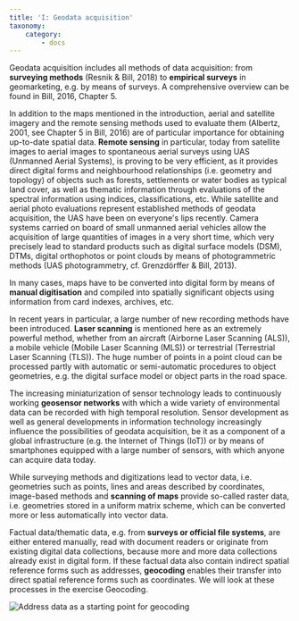 ```yaml
---
title: 'I: Geodata acquisition'
taxonomy:
    category:
        - docs
---
```

Geodata acquisition includes all methods of data acquisition: from **surveying methods** (Resnik & Bill, 2018) to **empirical surveys** in geomarketing, e.g. by means of surveys. A comprehensive overview can be found in Bill, 2016, Chapter 5. 

In addition to the maps mentioned in the introduction, aerial and satellite imagery and the remote sensing methods used to evaluate them (Albertz, 2001, see Chapter 5 in Bill, 2016) are of particular importance for obtaining up-to-date spatial data. **Remote sensing** in particular, today from satellite images to aerial images to spontaneous aerial surveys using UAS (Unmanned Aerial Systems), is proving to be very efficient, as it provides direct digital forms and neighbourhood relationships (i.e. geometry and topology) of objects such as forests, settlements or water bodies as typical land cover, as well as thematic information through evaluations of the spectral information using indices, classifications, etc. While satellite and aerial photo evaluations represent established methods of geodata acquisition, the UAS have been on everyone's lips recently. Camera systems carried on board of small unmanned aerial vehicles allow the acquisition of large quantities of images in a very short time, which very precisely lead to standard products such as digital surface models (DSM), DTMs, digital orthophotos or point clouds by means of photogrammetric methods (UAS photogrammetry, cf. Grenzdörffer & Bill, 2013).

In many cases, maps have to be converted into digital form by means of **manual digitisation** and compiled into spatially significant objects using information from card indexes, archives, etc.

In recent years in particular, a large number of new recording methods have been introduced. **Laser scanning** is mentioned here as an extremely powerful method, whether from an aircraft (Airborne Laser Scanning (ALS)), a mobile vehicle (Mobile Laser Scanning (MLS)) or terrestrial (Terrestrial Laser Scanning (TLS)). The huge number of points in a point cloud can be processed partly with automatic or semi-automatic procedures to object geometries, e.g. the digital surface model or object parts in the road space.

The increasing miniaturization of sensor technology leads to continuously working **geosensor networks** with which a wide variety of environmental data can be recorded with high temporal resolution. Sensor development as well as general developments in information technology increasingly influence the possibilities of geodata acquisition, be it as a component of a global infrastructure (e.g. the Internet of Things (IoT)) or by means of smartphones equipped with a large number of sensors, with which anyone can acquire data today.

While surveying methods and digitizations lead to vector data, i.e. geometries such as points, lines and areas described by coordinates, image-based methods and **scanning of maps** provide so-called raster data, i.e. geometries stored in a uniform matrix scheme, which can be converted more or less automatically into vector data.

Factual data/thematic data, e.g. from **surveys or official file systems**, are either entered manually, read with document readers or originate from existing digital data collections, because more and more data collections already exist in digital form. If these factual data also contain indirect spatial reference forms such as addresses, **geocoding** enables their transfer into direct spatial reference forms such as coordinates. We will look at these processes in the exercise Geocoding.

![Address data as a starting point for geocoding](Geocoding.png?lightbox=800&resize=300&classes=caption "Address data as a starting point for geocoding")
